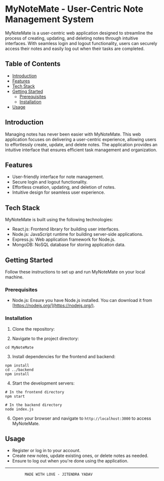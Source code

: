# MyNoteMate - User-Centric Note Management System

MyNoteMate is a user-centric web application designed to streamline the process of creating, updating, and deleting notes through intuitive interfaces. With seamless login and logout functionality, users can securely access their notes and easily log out when their tasks are completed.

## Table of Contents

- [Introduction](#introduction)
- [Features](#features)
- [Tech Stack](#tech-stack)
- [Getting Started](#getting-started)
  - [Prerequisites](#prerequisites)
  - [Installation](#installation)
- [Usage](#usage)


## Introduction

Managing notes has never been easier with MyNoteMate. This web application focuses on delivering a user-centric experience, allowing users to effortlessly create, update, and delete notes. The application provides an intuitive interface that ensures efficient task management and organization.

## Features

- User-friendly interface for note management.
- Secure login and logout functionality.
- Effortless creation, updating, and deletion of notes.
- Intuitive design for seamless user experience.

## Tech Stack

MyNoteMate is built using the following technologies:

- React.js: Frontend library for building user interfaces.
- Node.js: JavaScript runtime for building server-side applications.
- Express.js: Web application framework for Node.js.
- MongoDB: NoSQL database for storing application data.

## Getting Started

Follow these instructions to set up and run MyNoteMate on your local machine.

### Prerequisites

- Node.js: Ensure you have Node.js installed. You can download it from [https://nodejs.org/](https://nodejs.org/).

### Installation

1. Clone the repository:



2. Navigate to the project directory:

```
cd MyNoteMate
```

3. Install dependencies for the frontend and backend:

```
npm install
cd ../backend
npm install
```


4. Start the development servers:

```
# In the frontend directory
npm start

# In the backend directory
node index.js
```

6. Open your browser and navigate to `http://localhost:3000` to access MyNoteMate.

## Usage

- Register or log in to your account.
- Create new notes, update existing ones, or delete notes as needed.
- Ensure to log out when you're done using the application.



---


             MADE WITH LOVE - JITENDRA YADAV